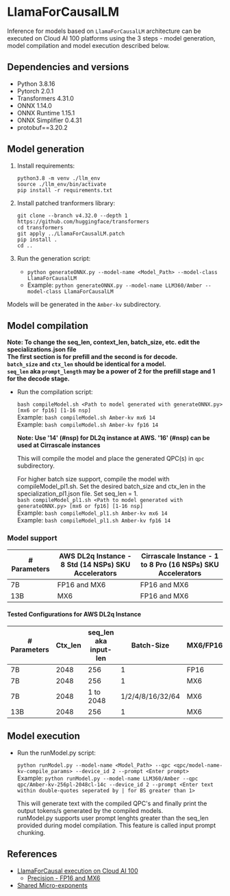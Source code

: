 # LlamaForCausalLM 
Inference for models based on `LlamaForCausalLM` architecture can be executed on Cloud AI 100 platforms using the 3 steps - model generation, model compilation and model execution described below. 

## Dependencies and versions

- Python 3.8.16
- Pytorch 2.0.1
- Transformers 4.31.0
- ONNX 1.14.0
- ONNX Runtime 1.15.1
- ONNX Simplifier 0.4.31
- protobuf==3.20.2

## Model generation

1. Install requirements:

    ```
    python3.8 -m venv ./llm_env
    source ./llm_env/bin/activate
    pip install -r requirements.txt
    ```

2. Install patched tranformers library:

    ```
    git clone --branch v4.32.0 --depth 1 https://github.com/huggingface/transformers
    cd transformers
    git apply ../LlamaForCausalLM.patch
    pip install .
    cd ..
    ```

3. Run the generation script:
    - `python generateONNX.py --model-name <Model_Path> --model-class LlamaForCausalLM`
    - Example: `python generateONNX.py --model-name LLM360/Amber --model-class LlamaForCausalLM`

Models will be generated in the `Amber-kv` subdirectory.

## Model compilation

**Note: To change the seq_len, context_len, batch_size, etc. edit the specializations.json file <br> The first section is for prefill and the second is for decode. <br>`batch_size` and `ctx_len` should be identical for a model. <br>`seq_len` aka `prompt_length` may be a power of 2 for the prefill stage and 1 for the decode stage.**

- Run the compilation script: 
    
    `bash compileModel.sh <Path to model generated with generateONNX.py> [mx6 or fp16] [1-16 nsp]`<br>
    Example: `bash compileModel.sh Amber-kv mx6 14`<br>
    Example: `bash compileModel.sh Amber-kv fp16 14`<br>

    **Note: Use '14' (#nsp) for DL2q instance at AWS. '16' (#nsp) can be used at Cirrascale instances**

    This will compile the model and place the generated QPC(s) in `qpc` subdirectory.

    For higher batch size support, compile the model with compileModel_pl1.sh. Set the desired batch_size and ctx_len in the specialization_pl1.json file. Set seq_len = 1.  
    `bash compileModel_pl1.sh <Path to model generated with generateONNX.py> [mx6 or fp16] [1-16 nsp]`<br>
    Example: `bash compileModel_pl1.sh Amber-kv mx6 14`<br>
    Example: `bash compileModel_pl1.sh Amber-kv fp16 14`<br>


### Model support  
  
| # Parameters  | AWS DL2q Instance - 8 Std (14 NSPs) SKU Accelerators| Cirrascale Instance - 1 to 8 Pro (16 NSPs) SKU Accelerators|
| ------------- | ------------- | ----------------- |
| 7B  | FP16 and MX6  | FP16 and MX6 |
| 13B  | MX6  | FP16 and MX6 |

#### Tested Configurations for AWS DL2q Instance 
|# Parameters | Ctx_len  | seq_len aka input-len | Batch-Size | MX6/FP16 | Comments |
| ------ | ------------- | ------------- | ----------------- | -------- | ------ |
|7B | 2048  | 256  | 1 | FP16 | use compileModel.sh |
|7B | 2048 | 256 | 1 | MX6 | use compileModel.sh | 
|7B | 2048 | 1 to 2048 | 1/2/4/8/16/32/64 | MX6 | use compileModel_pl1.sh |
| 13B | 2048 | 256 | 1 | MX6 | use compileModel.sh |


## Model execution

- Run the runModel.py script:
      
    `python runModel.py --model-name <Model_Path> --qpc <qpc/model-name-kv-compile_params> --device_id 2 --prompt <Enter prompt>` <br>
    Example: `python runModel.py --model-name LLM360/Amber --qpc qpc/Amber-kv-256pl-2048cl-14c --device_id 2 --prompt <Enter text within double-quotes seperated by | for BS greater than 1>` <br>

    This will generate text with the compiled QPC's and finally print the output tokens/s generated by the compiled models. <br>
    runModel.py supports user prompt lenghts greater than the seq_len provided during model compilation. This feature is called input prompt chunking. 

## References 
- [LlamaForCausal execution on Cloud AI 100](https://quic.github.io/cloud-ai-sdk-pages/latest/Getting-Started/Model-Architecture-Support/Large-Language-Models/llm/)
    - [Precision - FP16 and MX6](https://quic.github.io/cloud-ai-sdk-pages/latest/Getting-Started/Model-Architecture-Support/Large-Language-Models/llm/#compile-the-model)
- [Shared Micro-exponents](https://arxiv.org/abs/2302.08007)
